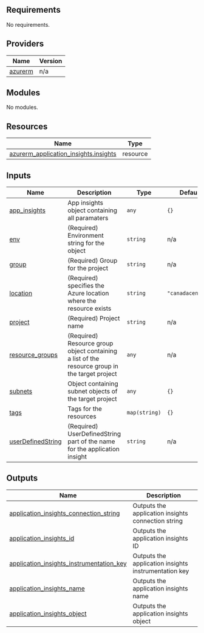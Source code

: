 <!-- BEGIN_TF_DOCS -->
## Requirements

No requirements.

## Providers

| Name | Version |
|------|---------|
| <a name="provider_azurerm"></a> [azurerm](#provider\_azurerm) | n/a |

## Modules

No modules.

## Resources

| Name | Type |
|------|------|
| [azurerm_application_insights.insights](https://registry.terraform.io/providers/hashicorp/azurerm/latest/docs/resources/application_insights) | resource |

## Inputs

| Name | Description | Type | Default | Required |
|------|-------------|------|---------|:--------:|
| <a name="input_app_insights"></a> [app\_insights](#input\_app\_insights) | App insights object containing all paramaters | `any` | `{}` | no |
| <a name="input_env"></a> [env](#input\_env) | (Required) Environment string for the object | `string` | n/a | yes |
| <a name="input_group"></a> [group](#input\_group) | (Required) Group for the project | `string` | n/a | yes |
| <a name="input_location"></a> [location](#input\_location) | (Required) specifies the Azure location where the resource exists | `string` | `"canadacentral"` | no |
| <a name="input_project"></a> [project](#input\_project) | (Required) Project name | `string` | n/a | yes |
| <a name="input_resource_groups"></a> [resource\_groups](#input\_resource\_groups) | (Required) Resource group object containing a list of the resource group in the target project | `any` | n/a | yes |
| <a name="input_subnets"></a> [subnets](#input\_subnets) | Object containing subnet objects of the target project | `any` | `{}` | no |
| <a name="input_tags"></a> [tags](#input\_tags) | Tags for the resources | `map(string)` | `{}` | no |
| <a name="input_userDefinedString"></a> [userDefinedString](#input\_userDefinedString) | (Required) UserDefinedString part of the name for the application insight | `string` | n/a | yes |

## Outputs

| Name | Description |
|------|-------------|
| <a name="output_application_insights_connection_string"></a> [application\_insights\_connection\_string](#output\_application\_insights\_connection\_string) | Outputs the application insights connection string |
| <a name="output_application_insights_id"></a> [application\_insights\_id](#output\_application\_insights\_id) | Outputs the application insights ID |
| <a name="output_application_insights_instrumentation_key"></a> [application\_insights\_instrumentation\_key](#output\_application\_insights\_instrumentation\_key) | Outputs the application insights instrumentation key |
| <a name="output_application_insights_name"></a> [application\_insights\_name](#output\_application\_insights\_name) | Outputs the application insights name |
| <a name="output_application_insights_object"></a> [application\_insights\_object](#output\_application\_insights\_object) | Outputs the application insights object |
<!-- END_TF_DOCS -->